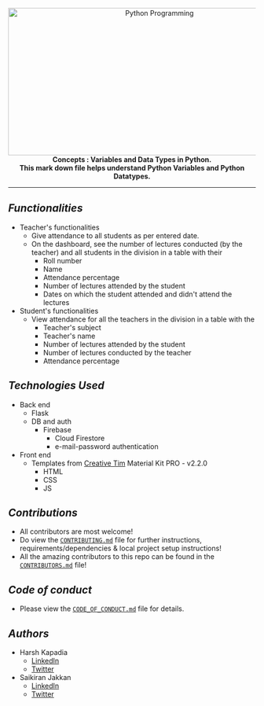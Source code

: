 <p align="center">
   <img src="https://miro.medium.com/max/1200/1*PPIp7twJJUknfohZqtL8pQ.png" alt="Python Programming"
        width="600" height="300">
   <br />
   <b> Concepts : Variables and Data Types in Python. </b>
   <br />
   <b> This mark down file helps understand Python Variables and Python Datatypes. </b>
   <br />
</p>

---

## ***Functionalities***

- Teacher's functionalities
   - Give attendance to all students as per entered date.
   - On the dashboard, see the number of lectures conducted (by the teacher) and all students in the division in a table with their
      - Roll number
      - Name
      - Attendance percentage
      - Number of lectures attended by the student
      - Dates on which the student attended and didn't attend the lectures
- Student's functionalities
   - View attendance for all the teachers in the division in a table with the
      - Teacher's subject
      - Teacher's name
      - Number of lectures attended by the student
      - Number of lectures conducted by the teacher
      - Attendance percentage
      
## ***Technologies Used***

- Back end
   - Flask
   - DB and auth
      - Firebase
         - Cloud Firestore
         - e-mail-password authentication
- Front end
   - Templates from [Creative Tim](https://www.creative-tim.com/) Material Kit PRO - v2.2.0
      - HTML
      - CSS
      - JS

## ***Contributions***

- All contributors are most welcome!
- Do view the [`CONTRIBUTING.md`](CONTRIBUTING.md) file for further instructions, requirements/dependencies & local project setup instructions!
- All the amazing contributors to this repo can be found in the [`CONTRIBUTORS.md`](CONTRIBUTORS.md) file!

## ***Code of conduct***

- Please view the [`CODE_OF_CONDUCT.md`](CODE_OF_CONDUCT.md) file for details.

## ***Authors***

- Harsh Kapadia
   - [LinkedIn](https://www.linkedin.com/in/harsh-kapadia-426999175/)
   - [Twitter](https://twitter.com/harshgkapadia)
- Saikiran Jakkan
   - [LinkedIn](https://www.linkedin.com/in/saikiran-jakkan-939b2a190/)
   - [Twitter](https://twitter.com/saiki_93)
